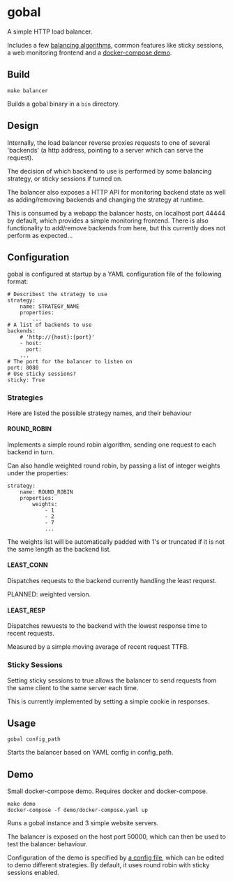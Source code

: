 # gobal

A simple HTTP load balancer.

Includes a few [balancing algorithms](#strategies), common features like sticky sessions, a web monitoring frontend and a [docker-compose demo](#demo).

## Build

```
make balancer
```

Builds a gobal binary in a ```bin``` directory.

## Design

Internally, the load balancer reverse proxies requests to one of several 'backends' (a http address, pointing to a server which can serve the request).

The decision of which backend to use is performed by some balancing strategy, or sticky sessions if turned on.

The balancer also exposes a HTTP API for monitoring backend state as well as adding/removing backends and changing the strategy at runtime.

This is consumed by a webapp the balancer hosts, on localhost port 44444 by default, which provides a simple monitoring frontend. There is also functionality to add/remove backends from here, but this currently does not perform as expected...

## Configuration

gobal is configured at startup by a YAML configuration file of the following format:
```
# Describest the strategy to use
strategy:
    name: STRATEGY_NAME
    properties:
        ...
# A list of backends to use
backends:
    # 'http://{host}:{port}'
    - host: 
      port: 
    ...
# The port for the balancer to listen on
port: 8080
# Use sticky sessions?
sticky: True
```

### Strategies

Here are listed the possible strategy names, and their behaviour

#### ROUND_ROBIN

Implements a simple round robin algorithm, sending one request to each backend in turn.

Can also handle weighted round robin, by passing a list of integer weights under the properties:
```
strategy:
    name: ROUND_ROBIN
    properties:
        weights:
            - 1
            - 2
            - 7
            ...
```

The weights list will be automatically padded with 1's or truncated if it is not the same length as the backend list.

#### LEAST_CONN

Dispatches requests to the backend currently handling the least request.

PLANNED: weighted version.

#### LEAST_RESP

Dispatches rewuests to the backend with the lowest response time to recent requests.

Measured by a simple moving average of recent request TTFB.

### Sticky Sessions

Setting sticky sessions to true allows the balancer to send requests from the same client to the same server each time.

This is currently implemented by setting a simple cookie in responses.

## Usage

```
gobal config_path
```

Starts the balancer based on YAML config in config_path.

## Demo

Small docker-compose demo. Requires docker and docker-compose.

```
make demo
docker-compose -f demo/docker-compose.yaml up
```

Runs a gobal instance and 3 simple website servers. 

The balancer is exposed on the host port 50000, which can then be used to test the balancer behaviour.

Configuration of the demo is specified by [a config file](/demo/balancer/config.yaml), which can be edited to demo different strategies. By default, it uses round robin with sticky sessions enabled.